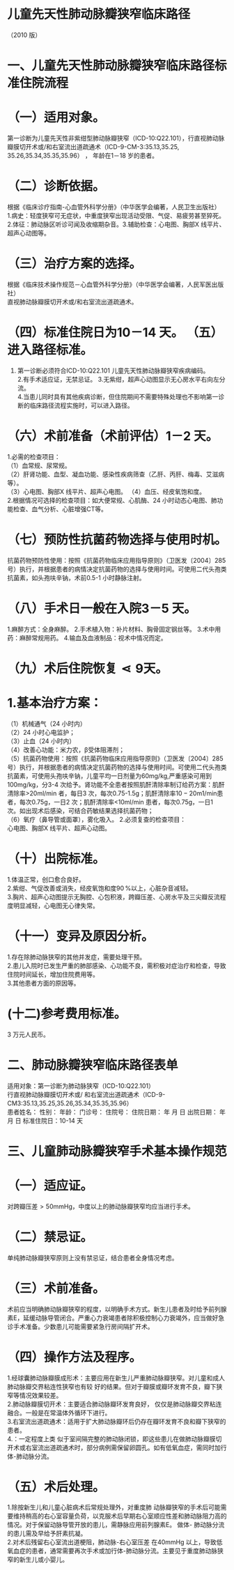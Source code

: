 # 儿童先天性肺动脉瓣狭窄临床路径  
（2010 版）  
# 一、儿童先天性肺动脉瓣狭窄临床路径标准住院流程  
# （一）适用对象。  
第一诊断为儿童先天性非紫绀型肺动脉瓣狭窄（ICD-10:Q22.101），行直视肺动脉瓣膜切开术或/和右室流出道疏通术（ICD-9-CM-3:35.13,35.25, 35.26,35.34,35.35,35.96） ， 年龄在1－18 岁的患者。  
# （二）诊断依据。  
根据《临床诊疗指南-心血管外科学分册》（中华医学会编著，人民卫生出版社）  
1.病史：轻度狭窄可无症状，中重度狭窄出现活动受限、气促、易疲劳甚至猝死。  
2.体征：肺动脉区听诊可闻及收缩期杂音。3.辅助检查：心电图、胸部X 线平片、超声心动图等。  
# （三）治疗方案的选择。  
根据《临床技术操作规范－心血管外科学分册》（中华医学会编著，人民军医出版社）  
直视肺动脉瓣膜切开术或/和右室流出道疏通术。  
# （四）标准住院日为10－14 天。 （五）进入路径标准。  
1. 第一诊断必须符合ICD-10:Q22.101 儿童先天性肺动脉瓣狭窄疾病编码。  
2.有手术适应证，无禁忌证。  3.无紫绀，超声心动图显示无心房水平右向左分流。  
4.当患儿同时具有其他疾病诊断，但住院期间不需要特殊处理也不影响第一诊断的临床路径流程实施时，可以进入路径。  
# （六）术前准备（术前评估）1－2 天。  
1.必需的检查项目：  
（1）血常规、尿常规。  
（2）肝肾功能、血型、凝血功能、感染性疾病筛查（乙肝、丙肝、梅毒、艾滋病等）。  
（3）心电图、胸部X 线平片、超声心电图。 （4）血压、经皮氧饱和度。  
2.根据情况可选择的检查项目：如大便常规、心肌酶、24 小时动态心电图、肺功能检查、血气分析、心脏增强CT等。  
# （七）预防性抗菌药物选择与使用时机。  
抗菌药物预防性使用：按照《抗菌药物临床应用指导原则》（卫医发〔2004〕285 号）执行，并根据患者的病情决定抗菌药物的选择与使用时间。可使用二代头孢类抗菌素，如头孢呋辛钠，术前0.5-1 小时静脉注射。  
# （八）手术日一般在入院3－5 天。  
1.麻醉方式：全身麻醉。 2.手术植入物：补片材料、胸骨固定钢丝等。 3.术中用药：麻醉常规用药。 4.输血及血液制品：视术中情况而定。  
# （九）术后住院恢复$\lessdot9$天。  
# 1.基本治疗方案：  
（1）机械通气（24 小时内）  
（2）24 小时心电监护；  
（3）止血（24 小时内）  
（4）改善心功能：米力农，β受体阻滞剂；  
（5）抗菌药物使用：按照《抗菌药物临床应用指导原则》（卫医发〔2004〕285 号）执行，并根据患者的病情决定抗菌药物的选择与使用时间。可使用二代头孢类抗菌素，可使用头孢呋辛钠，儿童平均一日剂量为60mg/kg,严重感染可用到100mg/kg，分3-4 次给予。肾功能不全患者按照肌酐清除率制订给药方案：肌酐清除率>20ml/min 者，每日3 次，每次0.75-1.5g；肌酐清除率$10{-}20\mathrm{m}1/\mathrm{min}$患者，每次0.75g，一日2 次；肌酐清除率<10ml/min 患者，每次0.75g，一日1 次。如出现术后感染，可结合药敏结果选择抗菌药物；  
（6）氧疗（鼻导管或面罩），雾化吸入。 2.必须复查的检查项目：  
心电图、胸部X 线平片、超声心动图。  
# （十）出院标准。  
1.体温正常，创口愈合良好。  
2.紫绀、气促改善或消失，经皮氧饱和度$90\,\%$以上，心脏杂音减轻。  
3.胸片、超声心动图提示无胸腔、心包积液，跨瓣压差、心房水平及三尖瓣反流程度明显减轻，心电图无心律失常。  
# （十一）变异及原因分析。  
1.存在除肺动脉狭窄的其他并发症，需要处理干预。  
2.患儿入院时已发生严重的肺部感染、心功能不良，需积极对症治疗和检查，导致住院时间延长，增加住院费用等。  
3.其他患者方面的原因等。  
# (十二)参考费用标准。  
3 万元人民币。  
# 二、肺动脉瓣狭窄临床路径表单  
适用对象：第一诊断为肺动脉狭窄（ICD-10:Q22.101）  
行直视肺动脉瓣膜切开术或/ 和右室流出道疏通术（ICD-9-CM3:35.13,35.25,35.26,35.34,35.35,35.96）  
患者姓名：            性别：     年龄：     门诊号：          住院号：             住院日期：      年   月   日  出院日期：      年   月   日 标准住院日：10-14 天  
# 三、儿童肺动脉瓣狭窄手术基本操作规范  
# （一）适应证。  
对跨瓣压差${>}50\mathrm{mmHg}$，中度以上的肺动脉瓣狭窄均应当进行手术。  
# （二）禁忌证。  
单纯肺动脉瓣狭窄原则上没有禁忌证，结合患者全身情况考虑。  
# （三）术前准备。  
术前应当明确肺动脉瓣狭窄的程度，以明确手术方式。新生儿患者及时给予前列腺素E，延缓动脉导管闭合。严重心力衰竭患者除积极控制心力衰竭外，应当做好急诊手术准备。少数患儿可能需要紧急行房间隔扩开术。  
# （四）操作方法及程序。  
1.经球囊肺动脉瓣膜成形术：主要应用在新生儿严重肺动脉瓣狭窄。对儿童和成人肺动脉瓣交界粘连性狭窄也有较 好的结果。但对于瓣膜或瓣环发育不良，瓣下狭窄等情况效果较差。  
2.肺动脉瓣膜切开术：主要适合肺动脉瓣环发育良好， 仅仅是肺动脉瓣交界粘连融合。一般是在常温体外循环下进行。  
3.右室流出道疏通术：适用于扩大肺动脉瓣环后仍存在瓣环发育不良和瓣下狭窄的患者。  
4.：一定程度上类 似于室间隔完整的肺动脉闭锁，即这些患儿在做肺动脉瓣膜切开术或右室流出道疏通术时，部分病例需保留卵圆孔。如有低氧血症，需同时加行体-肺动脉分流。  
# （五）术后处理。  
1.除按新生儿和儿童心脏病术后常规处理外，对重度肺 动脉瓣狭窄的手术后可能需要维持稍高的右心室容量负荷，以克服术后早期右心室顺应性差和肺动脉阻力高的情况。对于保留动脉导管开放的患儿，需静脉应用前列腺素E。 做体- 肺动脉分流的患儿需及早给予肝素抗凝。  
2.对术后残留右心室流出道梗阻，肺动脉-右心室压差 在40mmHg 以上，导致低氧血症的患者，通常需要再次手术或加行体-肺动脉分流。主要见于重度肺动脉狭窄的新生儿或小婴儿。  